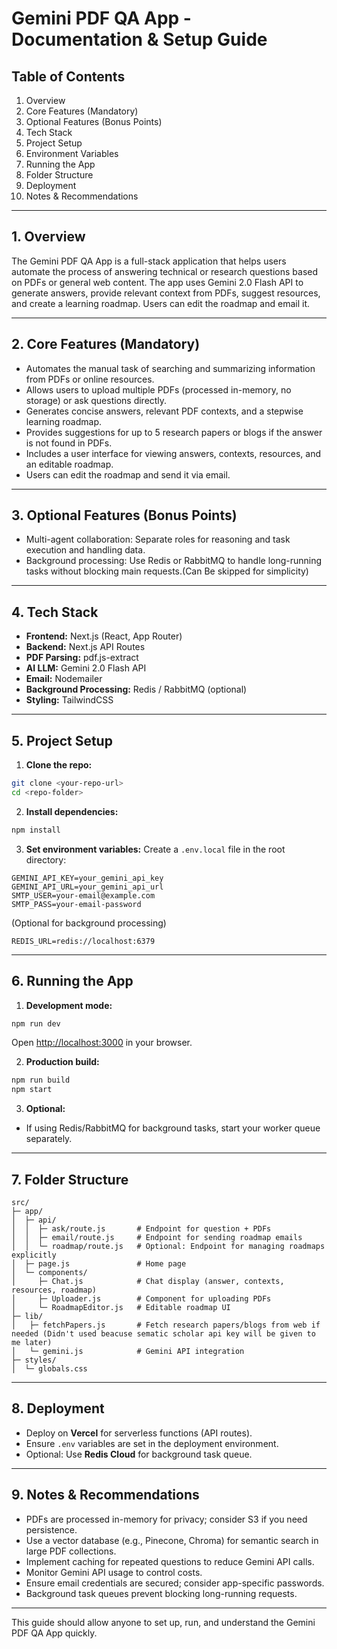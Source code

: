 # Gemini PDF QA App - Documentation & Setup Guide

## Table of Contents

1. Overview
2. Core Features (Mandatory)
3. Optional Features (Bonus Points)
4. Tech Stack
5. Project Setup
6. Environment Variables
7. Running the App
8. Folder Structure
9. Deployment
10. Notes & Recommendations

---

## 1. Overview

The Gemini PDF QA App is a full-stack application that helps users automate the process of answering technical or research questions based on PDFs or general web content. The app uses Gemini 2.0 Flash API to generate answers, provide relevant context from PDFs, suggest resources, and create a learning roadmap. Users can edit the roadmap and email it.

---

## 2. Core Features (Mandatory)

* Automates the manual task of searching and summarizing information from PDFs or online resources.
* Allows users to upload multiple PDFs (processed in-memory, no storage) or ask questions directly.
* Generates concise answers, relevant PDF contexts, and a stepwise learning roadmap.
* Provides suggestions for up to 5 research papers or blogs if the answer is not found in PDFs.
* Includes a user interface for viewing answers, contexts, resources, and an editable roadmap.
* Users can edit the roadmap and send it via email.

---

## 3. Optional Features (Bonus Points)

* Multi-agent collaboration: Separate roles for reasoning and task execution and handling data.
* Background processing: Use Redis or RabbitMQ to handle long-running tasks without blocking main requests.(Can Be skipped for simplicity)
---

## 4. Tech Stack

* **Frontend:** Next.js (React, App Router)
* **Backend:** Next.js API Routes
* **PDF Parsing:** pdf.js-extract
* **AI LLM:** Gemini 2.0 Flash API
* **Email:** Nodemailer
* **Background Processing:** Redis / RabbitMQ (optional)
* **Styling:** TailwindCSS

---

## 5. Project Setup

1. **Clone the repo:**

```bash
git clone <your-repo-url>
cd <repo-folder>
```

2. **Install dependencies:**

```bash
npm install
```

3. **Set environment variables:**
   Create a `.env.local` file in the root directory:

```env
GEMINI_API_KEY=your_gemini_api_key
GEMINI_API_URL=your_gemini_api_url
SMTP_USER=your-email@example.com
SMTP_PASS=your-email-password
```

(Optional for background processing)

```env
REDIS_URL=redis://localhost:6379
```

---

## 6. Running the App

1. **Development mode:**

```bash
npm run dev
```

Open [http://localhost:3000](http://localhost:3000) in your browser.

2. **Production build:**

```bash
npm run build
npm start
```

3. **Optional:**

* If using Redis/RabbitMQ for background tasks, start your worker queue separately.

---

## 7. Folder Structure

```
src/
├─ app/
│  ├─ api/
│  │  ├─ ask/route.js       # Endpoint for question + PDFs
│  │  ├─ email/route.js     # Endpoint for sending roadmap emails
│  │  └─ roadmap/route.js   # Optional: Endpoint for managing roadmaps explicitly
│  ├─ page.js               # Home page
│  └─ components/
│     ├─ Chat.js            # Chat display (answer, contexts, resources, roadmap)
│     ├─ Uploader.js        # Component for uploading PDFs
│     └─ RoadmapEditor.js   # Editable roadmap UI
├─ lib/
│   ├─ fetchPapers.js       # Fetch research papers/blogs from web if needed (Didn't used beacuse sematic scholar api key will be given to me later)
│   └─ gemini.js            # Gemini API integration
├─ styles/
│  └─ globals.css
```

---

## 8. Deployment

* Deploy on **Vercel** for serverless functions (API routes).
* Ensure `.env` variables are set in the deployment environment.
* Optional: Use **Redis Cloud** for background task queue.

---

## 9. Notes & Recommendations

* PDFs are processed in-memory for privacy; consider S3 if you need persistence.
* Use a vector database (e.g., Pinecone, Chroma) for semantic search in large PDF collections.
* Implement caching for repeated questions to reduce Gemini API calls.
* Monitor Gemini API usage to control costs.
* Ensure email credentials are secured; consider app-specific passwords.
* Background task queues prevent blocking long-running requests.

---

This guide should allow anyone to set up, run, and understand the Gemini PDF QA App quickly.
